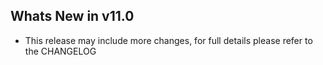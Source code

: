 Whats New in v11.0
--------------------------
- This release may include more changes, for full details please refer to the CHANGELOG
